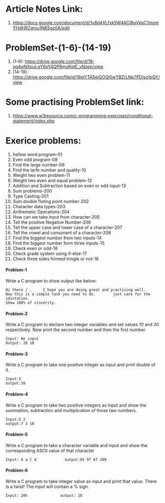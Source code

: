 #   Article Notes Link:
1. https://docs.google.com/document/d/1u8d4XLfxk5W4ACiBgVkqC1momYHdHRZgrou1N6Sgz0A/edit


# ProblemSet-(1-6)-(14-19)
1. (1-6): https://drive.google.com/file/d/19-qgAqNXpuLgY6oY4QPBmoKqtE_vNzep/view
2. (14-19): https://drive.google.com/file/d/19qiYTA5ejQOQI5wYBZrLNe7PDjso1pQY/view

#   Some practising ProblemSet link:
1. https://www.w3resource.com/c-programming-exercises/conditional-statement/index.php


#   Exerice problems:
1. hellow word program-01
2. Even odd program-08
3. Find the large number-09
4. Find the larfe number and quality-10
5. Weight two even problem-11
6. Weight two even and equal problem-12
7. Addition and Subtraction based on even or odd input-13
8. Sum problems-200
9. Type Casting-201
10. Sum double floting point number-202
11. Character data types-203
12. Arithemetic Operations-204
13. How can we take input from character-205
14. Tell the positive Negative Number-206
15. Tell the upper case and lower case of a character-207
16. Tell the vowel and consonant of a character-208
17. Find the biggest number from two inputs-14
18. Find the biggest number form three inputs-15
19. Check even or odd-16
20. Check grade system using if-else-17
21. Check three sides formed tringle or not-18


####  Problem-1 
Write a C program to show output like below: 

    Hi there / .     I hope you are doing great and practising well.
    Now this is a simple task you need to do.        just care for the idintation.
    Show 100% of sincerity.
####  Problem-2
Write a C program to declare two integer variables and set values 10 and 20 respectively. Now print the second
number and then the first number. 

    Input: No input
    Output: 20 10
####  Problem-3
Write a C program to take one positive integer as input and print double of it. 

    Input:5
    output:10
####  Problem-4
Write a C program to take two positive integers as input and show the summation, subtraction and
multiplication of those two numbers. 

    Input:5 2 
    output:7 3 10
####  Problem-5
Write a C program to take a character variable and input and show the corresponding ASCII value of that
character

    Input: A a C d             output:65 97 67 100
####  Problem-6
Write a C program to take integer value as input and print that value. There is a twist! The input will contain a % sign. 

    Input: 20%               output: 20
